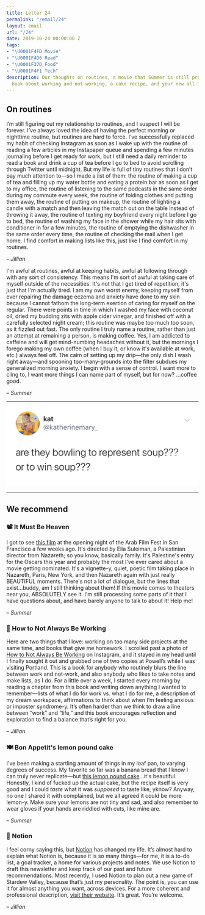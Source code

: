 ```yaml
---
title: Letter 24
permalink: "/email/24"
layout: email
url: "/24"
date: 2019-10-24 00:00:00 Z
tags:
- "\U0001F4FD️ Movie"
- "\U0001F4D6 Read"
- "\U0001F37D️ Food"
- "\U0001F4F1 Tech"
description: Our thoughts on routines, a movie that Summer is still processing, a
  book about working and not-working, a cake recipe, and your new all-in-one workspace.
---
```


## On routines

I’m still figuring out my relationship to routines, and I suspect I will be forever. I’ve always loved the idea of having the perfect morning or nighttime routine, but routines are hard to force. I’ve successfully replaced my habit of checking Instagram as soon as I wake up with the routine of reading a few articles in my Instapaper queue and spending a few minutes journaling before I get ready for work, but I still need a daily reminder to read a book and drink a cup of tea before I go to bed to avoid scrolling through Twitter until midnight. But my life is full of tiny routines that I don’t pay much attention to—so I made a list of them: the routine of making a cup of tea and filling up my water bottle and eating a protein bar as soon as I get to my office, the routine of listening to the same podcasts in the same order during my commute every week, the routine of folding clothes and putting them away, the routine of putting on makeup, the routine of lighting a candle with a match and then leaving the match out on the table instead of throwing it away, the routine of texting my boyfriend every night before I go to bed, the routine of washing my face in the shower while my hair sits with conditioner in for a few minutes, the routine of emptying the dishwasher in the same order every time, the routine of checking the mail when I get home. I find comfort in making lists like this, just like I find comfort in my routines.

– _Jillian_

I'm awful at routines, awful at keeping habits, awful at following through with any sort of consistency. This means I'm sort of awful at taking care of myself outside of the necessities. It's not that I get tired of repetition, it's just that I'm actually tired. I am my own worst enemy, keeping myself from ever repairing the damage eczema and anxiety have done to my skin because I cannot fathom the long-term exertion of caring for myself on the regular. There were points in time in which I washed my face with coconut oil, dried my budding zits with apple cider vinegar, and finished off with a carefully selected night cream; this routine was maybe too much too soon, as it fizzled out fast. The only routine I truly name a routine, rather than just an attempt at remaining a person, is making coffee. Yes, I am addicted to caffeine and will get mind-numbing headaches without it, but the mornings I forego making my own coffee (when I buy it, or know it's available at work, etc.) always feel off. The calm of setting up my drip—the only dish I wash right away—and spooning too-many-grounds into the filter subdues my generalized morning anxiety. I begin with a sense of control. I want more to cling to, I want more things I can name part of myself, but for now? ...coffee good.

– _Summer_

<hr>

<a href="https://twitter.com/katherinemary_/status/1184148021380091905">
  <img src="/assets/images/tweets/24.jpg" class="tweet">
</a>

<hr>

## We recommend

### 📽️ It Must Be Heaven

I got to see [this film](https://www.imdb.com/title/tt8359842/) at the opening night of the Arab Film Fest in San Francisco a few weeks ago. It's directed by Elia Suleiman, a Palestinian director from Nazareth; so you know, basically family. It's Palestine's entry for the Oscars this year and probably the most I've ever cared about a movie getting nominated. It's a vignette-y, quiet, poetic film taking place in Nazareth, Paris, New York, and then Nazareth again with just really BEAUTIFUL moments. There's not a lot of dialogue, but the lines that exist...buddy, am I still thinking about them! If this movie comes to theaters near you, ABSOLUTELY see it. I'm still processing some parts of it that I have questions about, and have barely anyone to talk to about it! Help me!

– _Summer_

### 📖 How to Not Always Be Working

Here are two things that I love: working on too many side projects at the same time, and books that give me homework. I scrolled past a photo of [How to Not Always Be Working](https://www.amazon.com/How-Not-Always-Working-Creativity/dp/0062803670/ref=tmm_pap_swatch_0?_encoding=UTF8&qid=1554865512&sr=8-1https://www.amazon.com/How-Not-Always-Working-Creativity/dp/0062803670/ref=tmm_pap_swatch_0?_encoding=UTF8&qid=1554865512&sr=8-1) on Instagram, and it stayed in my head until I finally sought it out and grabbed one of two copies at Powell’s while I was visiting Portland. This is a book for anybody who routinely blurs the line between work and not-work, and also anybody who likes to take notes and make lists, as I do. For a little over a week, I started every morning by reading a chapter from this book and writing down anything I wanted to remember—lists of what I do for work vs. what I do for me, a description of my dream workspace, affirmations to think about when I’m feeling anxious or imposter syndrome-y. It’s often harder than we think to draw a line between “work” and “life,” and this book encourages reflection and exploration to find a balance that’s right for you.

– *Jillian*

### 🍽️ Bon Appetit's lemon pound cake

I've been making a startling amount of things in my loaf pan, to varying degrees of success. My favorite so far was a banana bread that I know I can truly never replicate—but [this lemon pound cake](https://www.bonappetit.com/recipe/lemon-pound-cake)...it's beautiful. Honestly, I kind of fucked up the actual cake, but the recipe itself is very good and I could *taste* what it was *supposed* to taste like, yknow? Anyway, no one I shared it with complained, but we all agreed it could be more lemon-y. Make sure your lemons are not tiny and sad, and also remember to wear gloves if your hands are riddled with cuts, like mine are.

– *Summer*

### 📱 Notion

I feel corny saying this, but [Notion](https://www.notion.so) has changed my life. It’s almost hard to explain what Notion is, because it is so many things—for me, it is a to-do list, a goal tracker, a home for various projects and notes. We use Notion to draft this newsletter and keep track of our past and future recommendations. Most recently, I used Notion to plan out a new game of Stardew Valley, because that’s just my personality. The point is, you can use it for almost anything you want, across devices. For a more coherent and professional description, [visit their website](https://www.notion.so). It’s great. You’re welcome.

– *Jillian*
